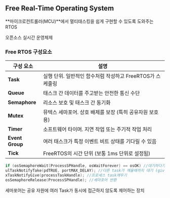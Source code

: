 ## Free Real-Time Operating System
**마이크로컨트롤러(MCU)**에서 멀티태스킹을 쉽게 구현할 수 있도록 도와주는 RTOS

오픈소스 실시간 운영체제

### Free RTOS 구성요소
| 구성 요소           | 설명                                   |
| --------------- | ------------------------------------ |
| **Task**        | 실행 단위. 일반적인 함수처럼 작성하고 FreeRTOS가 스케줄링 |
| **Queue**       | 태스크 간 데이터를 주고받는 안전한 통신 수단            |
| **Semaphore**   | 리소스 보호 및 태스크 간 동기화                   |
| **Mutex**       | 뮤텍스 세마포어. 상호 배제를 보장 (특히 공유자원 보호용)    |
| **Timer**       | 소프트웨어 타이머. 지연 작업 또는 주기적 작업 처리        |
| **Event Group** | 여러 태스크가 특정 이벤트 비트 상태를 기다릴 수 있음       |
| **Tick**        | FreeRTOS의 시간 단위 (보통 1ms 단위로 설정됨)     |

```c
if (osSemaphoreWait(ProcessSPHandle, osWaitForever) == osOK) //대기하다가 osSemaphoreWait로  세마포어 획득
ulTaskNotifyTake(pdTRUE, portMAX_DELAY); //다른 task가 깨울때까지 대기 (give로깨움)
xTaskNotifyGive(processTaskHandle); //프로세스 task깨우기
osSemaphoreRelease(ProcessSPHandle); //세마포어 반환 
```
세마포어는 공유 자원에 여러 Task가 동시에 접근하지 않도록 제어하는 장치
